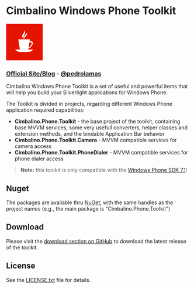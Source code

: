 # Cimbalino Windows Phone Toolkit

![Cimbalino Windows Phone Toolkit][3]

### [Official Site/Blog][1] - [@pedrolamas][2]

Cimbalino Windows Phone Toolkit is a set of useful and powerful items that will help you build your Silverlight applications for Windows Phone.

The Toolkit is divided in projects, regarding different Windows Phone application required capabilities:

* __Cimbalino.Phone.Toolkit__ - the base project of the toolkit, containing base MVVM services, some very usefull converters, helper classes and extension methods, and the bindable Application Bar behavior
* __Cimbalino.Phone.Toolkit.Camera__ - MVVM compatible services for camera access
* __Cimbalino.Phone.Toolkit.PhoneDialer__ - MVVM compatible services for phone dialer access

> **Note:** this toolkit is only compatible with the [Windows Phone SDK 7.1][4]!

## Nuget

The packages are available thru [NuGet][7], with the same handles as the project names (e.g., the main package is "Cimbalino.Phone.Toolkit")

## Download

Please visit the [download section on GitHub][6] to download the latest release of the toolkit.

## License

See the [LICENSE.txt][5] file for details.

[1]: http://www.pedrolamas.com
[2]: http://twitter.com/pedrolamas
[3]: https://github.com/PedroLamas/Cimbalino-Phone-Toolkit/raw/master/Cimbalino.Phone.Toolkit.png "Cimbalino Windows Phone Toolkit"
[4]: http://go.microsoft.com/?linkid=9772716 "Download Windows Phone SDK"
[5]: https://github.com/PedroLamas/Cimbalino-Phone-Toolkit/raw/master/LICENSE.txt "Cimbalino Windows Phone Toolkit License"
[6]: https://github.com/PedroLamas/Cimbalino-Phone-Toolkit/downloads "Cimbalino Windows Phone Toolkit Downloads"
[7]: http://nuget.org "NuGet Gallery"